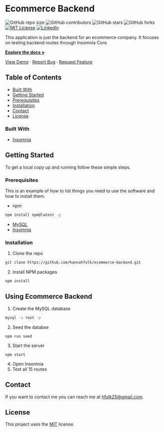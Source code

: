 # Ecommerce Backend

![GitHub repo size](https://img.shields.io/github/repo-size/hannahfolk/ecommerce-backend)
![GitHub contributors](https://img.shields.io/github/contributors/hannahfolk/ecommerce-backend)
![GitHub stars](https://img.shields.io/github/stars/hannahfolk/ecommerce-backend?style=social)
![GitHub forks](https://img.shields.io/github/forks/hannahfolk/ecommerce-backend?style=social)
[![MIT License][license-shield]][license-url]
[![LinkedIn][linkedin-shield]][linkedin-url]

This application is just the backend for an ecommerce company. It focuses on testing backend routes through Insomnia Core.

<a href="https://github.com/hannahfolk/ecommerce-backend"><strong>Explore the docs »</strong></a>

<a href="https://hannahfolk/github.io/ecommerce-backend">View Demo</a>
·
<a href="https://github.com/hannahfolk/ecommerce-backend/issues">Report Bug</a>
·
<a href="https://github.com/hannahfolk/ecommerce-backend/issues">Request Feature</a>

## Table of Contents

- [Built With](#built-with)
- [Getting Started](#getting-started)
- [Prerequisites](#prerequisites)
- [Installation](#installation)
- [Contact](#contact)
- [License](#license)

### Built With

- [Insomnia](https://insomnia.rest/)  


## Getting Started

To get a local copy up and running follow these simple steps.

### Prerequisites

This is an example of how to list things you need to use the software and how to install them.

- npm

```sh
npm install npm@latest -g
```

- [MySQL](https://www.mysql.com/downloads/)
- [Insomnia](https://insomnia.rest/)

### Installation

1. Clone the repo

```sh
git clone https://github.com/hannahfolk/ecommerce-backend.git
```

2. Install NPM packages

```sh
npm install
```

## Using Ecommerce Backend

1. Create the MySQL database

```sh
mysql -u root -p
```

2. Seed the databse

```
npm run seed
```

3. Start the server

```
npm start
```

4. Open Insomnia
5. Test all 15 routes

## Contact

If you want to contact me you can reach me at [hfolk25@gmail.com](hfolk25@gmail.com).

## License

This project uses the [MIT][license-url] license.

[repo-size-shield]: https://img.shields.io/github/repo-size/hannahfolk/ecommerce-backend
[contributors-shield]: https://img.shields.io/github/contributors/hannahfolk/ecommerce-backend
[contributors-url]: https://github.com/hannahfolk/ecommerce-backend/graphs/contributors
[forks-shield]: https://img.shields.io/github/forks/hannahfolk/ecommerce-backend
[forks-url]: https://github.com/hannahfolk/ecommerce-backend/network/members
[stars-shield]: https://img.shields.io/github/stars/hannahfolk/ecommerce-backend?style=social
[stars-url]: https://github.com/hannahfolk/ecommerce-backend/stargazers
[issues-shield]: https://img.shields.io/github/issues/hannahfolk/ecommerce-backend
[issues-url]: https://github.com/hannahfolk/ecommerce-backend/issues
[license-shield]: https://img.shields.io/badge/license-MIT-green
[license-url]: https://github.com/hannahfolk/ecommerce-backend/blob/master/LICENSE.txt
[linkedin-shield]: https://img.shields.io/badge/-LinkedIn-black.svg?&logo=linkedin&colorB=555
[linkedin-url]: https://linkedin.com/in/hannahfolk
